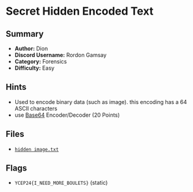 # Secret Hidden Encoded Text

## Summary
- **Author:** Dion
- **Discord Username:** Rordon Gamsay
- **Category:** Forensics
- **Difficulty:** Easy

## Hints
- Used to encode binary data (such as image). this encoding has a 64 ASCII characters
- use [Base64](https://www.base64decode.org/) Encoder/Decoder (20 Points)

## Files
- [`hidden image.txt`](dist/hidden%20image.txt)

## Flags
- `YCEP24{I_NEED_MORE_BOULETS}` (static)
